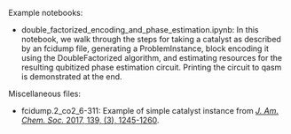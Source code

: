Example notebooks:

- double_factorized_encoding_and_phase_estimation.ipynb: In this notebook, we walk through the steps for taking a catalyst as described by an fcidump file, generating a ProblemInstance, block encoding it using the DoubleFactorized algorithm, and estimating resources for the resulting qubitized phase estimation circuit. Printing the circuit to qasm is demonstrated at the end.

Miscellaneous files:

- fcidump.2_co2_6-311: Example of simple catalyst instance from [*J. Am. Chem. Soc.* 2017, 139, (3), 1245-1260](https://doi.org/10.1021/jacs.6b11666).